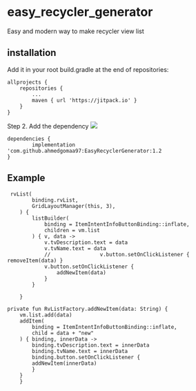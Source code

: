 # easy_recycler_generator
 Easy and modern way to make recycler view list
 
 ## installation
 
 Add it in your root build.gradle at the end of repositories:

	allprojects {
		repositories {
			...
			maven { url 'https://jitpack.io' }
		}
	}
 
Step 2. Add the dependency  [![](https://jitpack.io/v/ahmedgomaa97/EasyRecyclerGenerator.svg)](https://jitpack.io/#ahmedgomaa97/EasyRecyclerGenerator)

	dependencies {
	        implementation 'com.github.ahmedgomaa97:EasyRecyclerGenerator:1.2
	}


## Example


     rvList(
            binding.rvList,
            GridLayoutManager(this, 3),
        ) {
            listBuilder(
                binding = ItemIntentInfoButtonBinding::inflate,
                children = vm.list
            ) { v, data ->
                v.tvDescription.text = data
                v.tvName.text = data
                //                v.button.setOnClickListener { removeItem(data) }
                v.button.setOnClickListener {
                    addNewItem(data)
                }
            }

        }
	
	private fun RvListFactory.addNewItem(data: String) {
		vm.list.add(data)
		addItem(
		    binding = ItemIntentInfoButtonBinding::inflate,
		    child = data + "new"
		) { binding, innerData ->
		    binding.tvDescription.text = innerData
		    binding.tvName.text = innerData
		    binding.button.setOnClickListener {
			addNewItem(innerData)
		    }
		}
	    }
